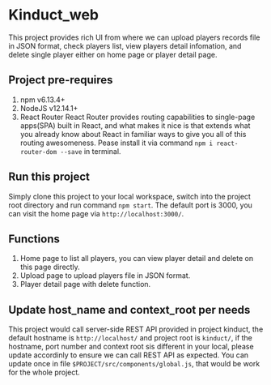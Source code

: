 # Kinduct_web
This project provides rich UI from where we can upload players records file in JSON format, check players list, view players detail infomation, and delete single player either on home page or player detail page.

## Project pre-requires
1. npm v6.13.4+
2. NodeJS v12.14.1+
3. React Router
React Router provides routing capabilities to single-page apps(SPA) built in React, and what makes it nice is that extends what you already know about React in familiar ways to give you all of this routing awesomeness.
Pease install it via command `npm i react-router-dom --save` in terminal.

## Run this project
Simply clone this project to your local workspace, switch into the project root directory and run command `npm start`. The default port is 3000, you can visit the home page via `http://localhost:3000/`.

## Functions
1. Home page to list all players, you can view player detail and delete on this page directly.
2. Upload page to upload players file in JSON format.
3. Player detail page with delete function.

## Update host_name and context_root per needs
This project would call server-side REST API provided in project kinduct, the default hostname is `http://localhost/` and project root is `kinduct/`, if the hostname, port number and context root sis different in your local, please update accordinly to ensure we can call REST API as expected.
You can update once in file `$PROJECT/src/components/global.js`, that would be work for the whole project.

